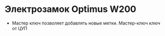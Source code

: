 # Электрозамок Optimus W200

- Мастер ключ позволяет добавлять новые метки. Мастер-ключ ключ от ЦУП 